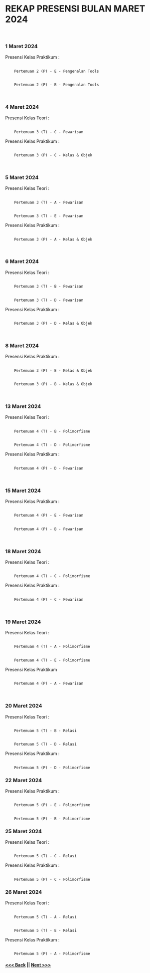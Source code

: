 # REKAP PRESENSI BULAN MARET 2024
<br/>

### 1 Maret 2024
Presensi Kelas Praktikum :
##
        Pertemuan 2 (P) - E - Pengenalan Tools
##
        Pertemuan 2 (P) - B - Pengenalan Tools
<br/>

### 4 Maret 2024
Presensi Kelas Teori :
##
        Pertemuan 3 (T) - C - Pewarisan
Presensi Kelas Praktikum :
##
        Pertemuan 3 (P) - C - Kelas & Objek
<br/>

### 5 Maret 2024
Presensi Kelas Teori :
##
        Pertemuan 3 (T) - A - Pewarisan
##
        Pertemuan 3 (T) - E - Pewarisan
Presensi Kelas Praktikum :
##
        Pertemuan 3 (P) - A - Kelas & Objek
<br/>

### 6 Maret 2024
Presensi Kelas Teori :
##
        Pertemuan 3 (T) - B - Pewarisan
##
        Pertemuan 3 (T) - D - Pewarisan
Presensi Kelas Praktikum :
##
        Pertemuan 3 (P) - D - Kelas & Objek
<br/>

### 8 Maret 2024
Presensi Kelas Praktikum :
##
        Pertemuan 3 (P) - E - Kelas & Objek
##
        Pertemuan 3 (P) - B - Kelas & Objek
<br/>

### 13 Maret 2024
Presensi Kelas Teori :
##
        Pertemuan 4 (T) - B - Polimorfisme
##
        Pertemuan 4 (T) - D - Polimorfisme
Presensi Kelas Praktikum :
##
        Pertemuan 4 (P) - D - Pewarisan
<br/>

### 15 Maret 2024
Presensi Kelas Praktikum :
##
        Pertemuan 4 (P) - E - Pewarisan
##
        Pertemuan 4 (P) - B - Pewarisan
<br/>

### 18 Maret 2024
Presensi Kelas Teori :
##
        Pertemuan 4 (T) - C - Polimorfisme
Presensi Kelas Praktikum :
##
        Pertemuan 4 (P) - C - Pewarisan
<br/>

### 19 Maret 2024
Presensi Kelas Teori :
##
        Pertemuan 4 (T) - A - Polimorfisme
##
        Pertemuan 4 (T) - E - Polimorfisme
Presensi Kelas Praktikum
##
        Pertemuan 4 (P) - A - Pewarisan
<br/>

### 20 Maret 2024
Presensi Kelas Teori :
##
        Pertemuan 5 (T) - B - Relasi
##
        Pertemuan 5 (T) - D - Relasi
Presensi Kelas Praktikum :
##
        Pertemuan 5 (P) - D - Polimorfisme

### 22 Maret 2024
Presensi Kelas Praktikum :
##
        Pertemuan 5 (P) - E - Polimorfisme
##
        Pertemuan 5 (P) - B - Polimorfisme

### 25 Maret 2024
Presensi Kelas Teori :
##
        Pertemuan 5 (T) - C - Relasi
Presensi Kelas Praktikum :
##
        Pertemuan 5 (P) - C - Polimorfisme

### 26 Maret 2024
Presensi Kelas Teori :
##
        Pertemuan 5 (T) - A - Relasi
##
        Pertemuan 5 (T) - E - Relasi
Presensi Kelas Praktikum :
##
        Pertemuan 5 (P) - A - Polimorfisme


#### [<<< Back](../february-2024/README.md)  ||  [Next >>>](../april-2024/README.md)